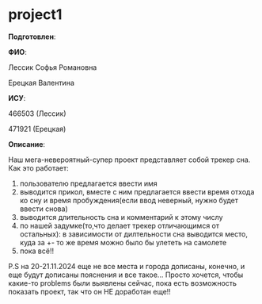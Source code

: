 # project1

__Подготовлен__:

**ФИО**:

Лессик Софья Романовна

Ерецкая Валентина

**ИСУ**:

466503 (Лессик)

471921 (Ерецкая)

**Описание**:

Наш мега-невероятный-супер проект представляет собой трекер сна. Как это работает:
1) пользователю предлагается ввести имя
2) выводится прикол, вместе с ним предлагается ввести время отхода ко сну и время пробуждения(если ввод неверный, нужно будет ввести снова)
3) выводится длительность сна и комментарий к этому числу
4) по нашей задумке(то,что делает трекер отличающимся от остальных): в зависимости от дилтельности сна выводится место, куда за +- то же время можно было бы улететь на самолете
5) пока всё!!

P.S на 20-21.11.2024 еще не все места и города дописаны, конечно, и еще будут дописаны пояснения и все такое...
Просто хочется, чтобы какие-то problems были выявлены сейчас, пока есть возможность показать проект, так что он НЕ доработан еще!!

